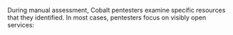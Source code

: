 During manual assessment, Cobalt pentesters examine specific resources that they identified. In most cases, pentesters focus on visibly open services: